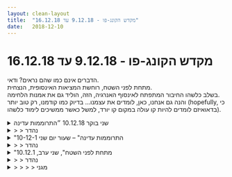 ```yaml
---
layout: clean-layout
title:  "מקדש הקונג-פו - 9.12.18 עד 16.12.18"
date:   2018-12-10
---
```

# מקדש הקונג-פו - 9.12.18 עד 16.12.18 
הדברים אינם כמו שהם נראים? ודאי.<br> מתחת לפני השטח, רוחשת המציאות האינסופית, הנצחית.<br> בשלב כלשהו החיבור המתפתח לאינסוף האנרגיה, הזה, הוליד גם את אמנות הלחימה.<br> והנה גם אנחנו, כאן, לומדים את עצמנו... בדיוק כמו קודמנו, רק טוב יותר (hopefully, כי בדאואיזם לומדים להיות קו עולה במקום קו יורד, למשל כאשר ממשיכים לימוד כלשהו).

<details>
                    <summary>שני בוקר 10.12.18 ״התרוממות עדינה</summary>
                    שעת הגעה קצת לפני 06:30 הרגשתי שטיפונת מאוחר לי. בדרך ראיתי גם הודעות. <br> אינגריד מצטרפת ואנחנו משנים מיקום. בוקר קר ובהיר. משתעשע עם תחושת החמימות הפנימית. קר לי. תנועה אינטנסיבית, קפיצות, בעיטות, הנאה מתנועה, לאט לאט אני מגלה שנכנסתי לזה. כבר אין קשר בין התרגול שלי לבין הקור. מעביר את ההנחיה לאינגריד. <br> נסיון להתבונן באיזורים קרים וחמים יותר בגוף שלי. לנסות לראות אם ניתן להעביר אליהם חום מאיזורים אחרים. תחמם דרך המחשבה. ציון מ1 עד 5, 2. <br> אנחנו מבצעים לסירוגין תרגול של הולכה של הפרטנר בעיניים עצומות. יד על הכתף. מפתיע כמה דברים עוברים אליי כתוצאה מהתרגול הזה. בשלבים מסוימים, הנאה מהליכה בעיניים עצומות. כאילו אפשר להתרכז בתחושות שמלוות. שקט. כשאני פותח עיניים נהיה&nbsp;&nbsp;פתאום רעש. האנרגיות שעוברות אליי ושעוברות דרכי בעת שאני מניח את היד על הכתף של אינגריד. תחושת ההתמצאות. החשש הפנימי שלי כשאני מדמיין שאני הולך להתנגש במשהו (דמיוני אצלי)&nbsp;&nbsp;היה מעניין להסתכל בתחושה הזו. <br> מעבר לעבודה על גמישות. בהמשך בן מנחה אותנו ל״קרב כאפות״ עבודה משותפת. בהמשך אני בתפקיד ״מורה״ מזהה שהמונח הזה טעון עבורי בכל מיני משמעויות והתנגדויות פנימיות.<br> אני לא באמת מורה, מה אני יודע?!<br> אה, אז הפוקוס הוא על התלמיד, לא עליי, כאילו למה בעצם באתי לשיעור?! איפה אני פה? מה אני מקבל?<br> או קיי, נתתי הנחיה, היא מבצעת, מה אני עושה בינתיים?<br> היה מאד מעניין עבורי להבחין בכל הניואנסים הקטנים האלו. השארת העקבות, מסייעת לי למצֶק אותן.<br> מנסה לעשות מאמץ לראות את התרגול שלי. מתחיל לראות אותו, אם כי זה עדיין עמום. מפתיע אותי מעט, חשבתי שיש לי נסיון רב בהוראה. כנראה שזו הוראה ממקום חדש. <br> דברים שקיבלתי:<br> התבוננות עדינה על התלמיד, לנסות לזהות מה יקדם אותו כרגע<br> איך מוצאים את הדרך להעביר לו את זה בצורה נעימה? עלה לי שנתיב טוב משלב מספיק אתגר כדי למשוך קדימה ומספיק הצלחות כדי להזין את התנועה קדימה.&nbsp;&nbsp;<br> מתי להעמיס? מתי לשחרר ולאפשר לדברים לשקוע להפוך לשלו? הממ. מעניין. כאילו קצת מפתיע שמתוך שיעור שהרגיש לי טיפונת משוחרר עד מפוזר מגיעים אליי דברים כאלו.<br> עבודה פנימית - לא זוכר בדיוק את ההנחיות, להתבונן על השיעור, להתבונן על התחושות, לראות את הדברים שרצו להגיע אליי, לראות גם את הדברים שאולי נשארו על רצפת השיעור ולא לגמרי עברו אלינו, היה נעים.<br> סיום שיעור 08:45 (מעניין לי שחלק מהדברים שעלו בעת השארת העקבות, כמו למשל תובנות ההוראה היו דברים שנשארו על הרצפה...מנפלאות ההתכוונות)
                  </details><details>
                    <summary>> > נהדר</summary>
                    בלימודי הקונג-פו האלה, זהו תרגול נדיר בשני הפרקים הראשונים, &quot;להיות המורה של...&quot;<br> <br> אך בשל <a href=http://www.tapuz.co.il/communa/viewmsgcommuna.asp?communaid=1718&msgid=56904393 target=_blank style=color:blue>האשליה האופטית</a> המפורסמת, נדמה כאילו הוא הרבה יותר נפוץ מכפי שהוא.<br> <br> דומה שספציפית לך, מאוד טבעי להדריך, להורות, ברמה גבוהה ועמוקה.<br> <br> לעתים קרה, לדוגמה, כאשר אתה זה שנתת לך ולאחרים את ההנחיות (ובכלל לא התבקשת להדריך אף אחד), שממש זרמה דרכה הוראה רבת עוצמה לאחרים, אפילו מבלי ששמת לב, אולי (למרות שזה בכלל לא היה מה שקיבלת לעשות... אבל זה לא הפריע, להיפך, זה היה מועיל ביותר).<br> <br> ואילו באותו בוקר, בתרגיל הנדיר הזה, באמת התבקשת להיות המורה של מישהו. זה טבעי לך. זהו תרגול מעניין מאוד. פשוט לעמוד לרשותו. אתה הרי עושה המון תרגילים עם אנשים בשיעורים. בדיוק כמו שאתה יכול, לדוגמה, לנסות לנטרל אותו, כך אתה יכול, לדוגמה, לנסות לשדרג את יכולותיו, ללוות אותו, לסייע לו, לאמן אותו, <b>לאפשר את השיעור שלו</b> וכו&#39;.<br> <br> אני חושב שקל לך מאוד, כשאתה מאפשר לעצמך, <b>לאפשר את השיעור של מישהו אחר</b>. זה לא אומר אפילו בהכרח להתערב כל כך. לפעמים כן. אולי קצת. הכל תלוי, בכל כך הרבה דברים.<br> <br> בראש ובראשונה - במטרות שלך.<br> &quot;מה אני בעצם מנסה לעשות?&quot;<br> <br> אגב, מספיק אפילו ששיעור של מישהו אחר מקבל רשות להתרחש ואתה רק מתבונן עליו מהצד, בפתיחות, מרגיש, מתפעל בינך לבינך... וזוהי כבר עזרה עצומה לשיעור שלו, פוטנציאלית. בתור התחלה אינך מפריע; ולכך אתה מוסיף מודעות, שזוהי כבר עזרה עצומה.<br> <br> לגבי &quot;מה אני מתרגל&quot; או &quot;לשם מה&quot;, ובכן, <a href=http://www.tapuz.co.il/communa/viewmsgcommuna.asp?communaid=1718&msgid=56985614 target=_blank style=color:blue>כשמקבלים פעולה חדשה</a> או בלתי מובנת מאליה (טפס על הבניין, הכן פה 1000 טפסים למשלוח, מלא את 100 הבקבוקים האלה במים, רוקן את 100 הבקבוקים האלה ממים וכו&#39;), כזאת <b>שאיננה הכי קלה בעולם</b>, אז תוך כדי הביצוע שלה, נחשפים הקשיים הראשוניים אם יש; וכל עוד יש קשיים כלשהם, זה די ברור בתור התחלה, מה כדאי לתרגל ולאן כדאי להשתפר, ברמה הראשונית.<br> <br> כמובן, יש לזכור את מטרות הלימוד. מה אני בא לפה ללמוד, בכלל. אם אני לא זוכר למה אני פה (מה באתי ללמוד, איזה אמנויות), לאף תרגיל לא תהיה את המשמעות המדוייקת שלו; ורוב האנרגיה תהיה נסתרת מפניי.<br><br><table width='70%' cellpadding='0' cellspacing='0' bgcolor='#C6C7C6'><tr><td height='1'></td></tr></table><br><b>מדברים על מדיטציה:</b> <a href="http://forums.tapuz.co.il/meditation" target="_blank">http://forums.tapuz.co.il/meditation</a><br/><br/>לומדים את אמנות המדיטציה: <a href="http://www.ThePracticalMeditation.com" target="_blank" rel=nofollow>www.ThePracticalMeditation.com</a><br/>לומדים את אמנות היכולת: <a href="http://www.MagicalChanging.com" target="_blank" rel=nofollow>www.MagicalChanging.com</a>
                  </details><details>
                    <summary>"התרוממות עדינה" – שעור יום שני 10-12-1</summary>
                    זמן התחלת השיעור שלי: סביב השעה 6:10 – זמן הגעה לנק&#39; המפגש: 6:30<br> משתתפים: יואב, אינגריד – מנחה: יואב, בן<br> <br> הגעתי לנק&#39; המפגש יחסית רגועה ומפוקסת – גם בעזרת מדיטציה בת 10 ד&#39; בתחילת הבקר שלי, שבה התמקדתי על חוויית אושר. יואב היה בנק&#39; המפגש ותוך מספר שניות הוא הודיע על כך שנעבור למקום אחר. חוויתי אותו כממוקד על קלילות והנאה. מעניין.<br> עברנו לרחבת המשכן לאומנויות הבימה. בזמן תרגול חופשי בחרתי להתאמן ב&quot;מדיטציית הליכה&quot; בעיניים עצומות. גיליתי עולם ומלואו – ובעיקר כמה תנועות ההליכה רחוקות ממה שאני שואפת אליו. השאיפה שלי: הליכה נינוחה וקלילה, מהנה, יציבה ומחוברת לקרקע. מה שמצאתי: הליכה לא יציבה, כשבחוויה שלי כפות הרגליים בקושי יוצרות מגע עם הקרקע, יחד עם קצת פחד. חוויתי כל תנועה בכל חלקי הגפיים התחתונות בחדות וצלילות שהיו חדשות לי. <br> תרגול עמידה על רגל אחת בעיניים עצומות – כשלא ניתן להישען על נקודה קבועה עם העיניים, נהיה עוד הרבה יותר קשה להגיע ליציבות.<br> יואב ביקש ממני להעביר לשנינו תרגול בישיבה זה מול זו. תרגלנו הנאה (?).<br> כעת יואב ביקש שאמשיך להנחות אותנו ללא מגבלת ישיבה. המצאתי תרגיל של מובל בעיניים עצומות ומוביל ששומר על בטחונו של מי שעוצם עיניים, על מנת לאפשר רוגע. היה תרגול מרתק, בשני התפקידים. עשינו כמה סבבים, עם שינויים קלים, בהתבסס על תובנות מהשיתופים. גיליתי אצלי הליכה שלוקה בסנכרון, יציבות ועקביות. נזכרתי שכשעברתי שיקום אורתופדי לאחר שבר משולש ברגל ימין בגיל 18, התהליך היה אינטנסיבי ומהיר מאוד – ומעולם לא הושלם עדו תומו. למרות שאני עובדת על כך כבר כמה שנים, התחושה כעת ברורה: הגיע הזמן להשלים את התהליך ולשכלל את תנועות ההליכה. <br> כל התרגול הזה היה מרתק.<br> לאחר מכן תרגלנו גמישות, תנועות בעיטה, תרגול חופשי. <br> בן התפנה משיעור אחר עם שני תלמידים חדשים והנחה אותנו לתרגל קרב &quot;כאפות&quot;. לאחר כמה דקות של תרגול הוא הנחה את יואב לאמן אותי. עבדנו על הרגע שבו אני קופאת מפחד ומאבד יכולת. יואב ביקש שאציין תחילה מתי אני חשה פחד ומסיטה מבט; לאחר מכן גם שאציין מתי אני מרגישה חזקה ויציבה ומוכנה לקרב. היה מרתק. התקדמתי. היה כיף.<br> בינתיים שינוני מיקום ברחבה. בהמשך בן העביר אותנו למקום לשישי במרחק והנחה אותנו לתרגל קרב רגליים. לסיום הוא הנחה את יואב להיות המורה שלי. מאוד נהניתי מזה וסיימתי את השיעור עם תחושה של אסירות תודה ואופטימיות רבה.
                  </details><details>
                    <summary>> > נהדר</summary>
                    איזה יופי, בין היתר, מה שהמשכת לפגוש בהקשר של ההליכה... ומה שיואב עבד איתך עליו... ואיך שנענית לזה והשתמשת בזה בכדי ללמוד ולצמוח... ועוד הרבה דברים.<br><br><table width='70%' cellpadding='0' cellspacing='0' bgcolor='#C6C7C6'><tr><td height='1'></td></tr></table><br><b>מדברים על מדיטציה:</b> <a href="http://forums.tapuz.co.il/meditation" target="_blank">http://forums.tapuz.co.il/meditation</a><br/><br/>לומדים את אמנות המדיטציה: <a href="http://www.ThePracticalMeditation.com" target="_blank" rel=nofollow>www.ThePracticalMeditation.com</a><br/>לומדים את אמנות היכולת: <a href="http://www.MagicalChanging.com" target="_blank" rel=nofollow>www.MagicalChanging.com</a>
                  </details><details>
                    <summary>"מתחת לפני השטח", שני ערב, 10.12.1</summary>
                    בתחילת השיעור האזנה לשיר מפעם. היה נחמד להקשיב לשיר שבחרתי.<br> <br> אחר כך אסא שואל על המצב הפנימי ואני מעדכן. המצב היה סוער.<br> <br> ומשם השיעור קיבל כיוון מאוד מדוייק ואני הרגשתי שאני יכול להביא בדיוק את מה שעובר עלי ולקבל על זה מענה, זה היה מעולה ממש.<br> <br> הרגשתי שאני נענה בצורה יותר גבוהה מהרגיל לעזרה שמוצעת לי.<br> <br> הבוקר היום היה משופר בזכות משהו שתכננתי בשיעור, שבזמן הקפה אהיה בסוג של מדיטציה.<br> <br> בכלל השיעור ממש הרים אותי.
                  </details><details>
                    <summary>> > נהדר</summary>
                    שים לב לצקת לעקבותיך גם פרטים טכניים, <b>שיקלו עליך</b> ועל אחרים, בכל הזמנים, לדעת פרטי מסגרת שונים, כגון איפה, ממתי עד מתי ושאר דברים שאולי ירצו להצטרף בהדרגה, כאשר תשים לב לכך ליותר. <b>גלה בהדרגה</b> מה זה נותן לך ולאן לאפשר לזה להתפתח/להתנתב... ומדוע. שזה לא יבוא במקום, אלא בנוסף. אולי ממש בנפרד... תראה כבר. עולה בי הדימוי של אביזר לבוש נוסף, שאין לו אותו פונקציות כמו לשאר הבגדים שהתרגלת ללבוש ולכן הוא לא מחליף אותם, אלא מתווסף אליהם.<br><br><table width='70%' cellpadding='0' cellspacing='0' bgcolor='#C6C7C6'><tr><td height='1'></td></tr></table><br><b>מדברים על מדיטציה:</b> <a href="http://forums.tapuz.co.il/meditation" target="_blank">http://forums.tapuz.co.il/meditation</a><br/><br/>לומדים את אמנות המדיטציה: <a href="http://www.ThePracticalMeditation.com" target="_blank" rel=nofollow>www.ThePracticalMeditation.com</a><br/>לומדים את אמנות היכולת: <a href="http://www.MagicalChanging.com" target="_blank" rel=nofollow>www.MagicalChanging.com</a>
                  </details><details>
                    <summary>> > > > מגני</summary>
                    
                  </details><details>
                    <summary>> > תחילת שיעור בסמו</summary>
                    להגעה שלי ב19:30.<br> סיומו סביב 21:30 אולי.<br> <br> השיעור כלל הליכה מכיכר אתרים על שדרות בן גוריון וישיבה על ספסל בשדרה.<br> <br> אחרי השיעור עוד הלכנו אני ואסא ביחד קצת ושוחחנו שיחה נעימה.
                  </details><details>
                    <summary>שלישי ערב 11.12.18 "לא יודעים"</summary>
                    *קשב לעצמי (בעיניים עצומות)... <br> *קשב לאחרים...<br> *קשב לאחרים וגם לעצמי בו זמנית: קשב פתוח, מאפשר. הקשבה אמיתית. קשב מהסוג הזה<br>  שמישהו נותן לי ואני מרגיש ממש נוח לדבר ולהתבטא. <br> *לנסות שהקשב לאחרים יהיה יותר מהקשב שאני נותן לעצמי כרגע.<br> <br> היה לי מאתגר להחזיק את הקשב הפתוח הזה... לשמור עליו לאורך כל השיעור... הרגשתי שאני זקוק ליותר<br> עידון בעבודה שלי, יותר נינוחות... למצוא את הדרך ההרמונית יותר לעבוד. בחלקים מסויימים הרגשתי שדי<br> הצלחתי, הצלחתי להקשיב גם לעצמי וגם לשניים הנוספים בו זמנית, וגם שהקשב אליהם יהיה יותר מהקשב<br> שאני נותן לעצמי. כשהיה לי קשה, עשיתי בשיעור כמה וכמה פעמים שימוש בטכניקות &quot;שוב&quot; ו&quot;קצת&quot;, כלומר, <br> לעשות שוב... ואפילו, לעשות ממש קצת. להשתדל עוד טיפה... להרגיש את התחושות רק קצת... וזה עזר<br> לי הרבה, הצלחתי להישאר כך ממוקד יותר לאורך זמן וזה השביח לי את העבודה ופתח לי אותה.<br> <br> ניתנו לנו כמה נושאי שיחה לדבר עליהם תוך כדי התרגול הזה. הם היו:<br> <br> *הפרק הראשון והשני<br> *הפרק השלישי<br> *איך מתקדמים בקונג פו<br> <br> קיבלתי גם תרגיל להיזכר על מה כל אחד דיבר, מה נאמר. אכתוב זאת בפוסט ההמשך לפי זכרוני. כרגע אני פשוט רוצה להציב<br> את התיעוד הזה כמה שיותר מוקדם...<br> <br> * שיחה מבן על משל שתי העיניים... ידיעה איפה שאני נמצא וידיעה איפה שאני הולך. זה עושה את התהליך הרבה יותר טבעי וקל.<br> <br> אינטגרציה של כל כולי (תחושות הגוף, האנרגיות הכל) בשיעור כלומר, להרגיש את הגוף והתחושות, זה יותר קונג פו במובן הנפוץ. <br> <br> גם אם יש חלקים שלא רוצים להיות כאן ואני חש גם אותם זה כבר הרבה יותר אינטגרציה. <br> <br> להיות עם כל כולי בשיעור. <br> <br> אם אני לא חש את הגוף והתחושות זה חלום ולא רלוונטי. <br> <br> יש חלקים בי שעושים דברים (מחשבתית, תנועתית, רגשית וכו&#39;) אבל אם זה מבודד אז אני מפורק, החוויה היא של פירוק. אני צריך להביא את כל החלקים לשיעור. <br> <br> התחושה של אני מפורק זה כבר הרבה יותר טוב מלא להרגיש כלום, להרגיש ולעבוד נניח רק עם חלק מחשבתי שעושה משהו ותו לא. זה כבר משהו שאפשר לעשות איתו משהו. עד אז זה רק הקדמה. זה דומה להבדל בין מישהו שעושה פורמה באופן פיזי, מטמיע כל מיני תנועות וכדומה, לבין מישהו שגם מקשיב לגוף ולתחושות תוך כדי. <br> <br> יש תמיד את החלק הזה שלא רוצה להיות פה עכשיו. להיות באינטגרציה גם עם זה. זה גם סוג של יישום של &quot;כאן ועכשיו&quot;. <br> <br> אם אני למשל מדמיין שתרגיל מסויים שניתן לי יהיה במשך כל השיעור שלי (שזה תרגיל טוב לדמיין שזה ככה, בכל מקרה) אז אני עף על זה עם כל כולי. <br> <br> החלק המחשבתי רוצה לחשוב, התנועתי לזוז. סבבה. אם זה רק זה אז...<br> <br> אני יכול להיות כל כולי בחוויה, וזה מאד טוב לשיעורים ואולי בכלל לדברים בחיים. <br> <br> אם מישהו מדבר דברי חכמה אבל לא מרגיש את הגוף והאחר מדבר שטויות אבל מרגיש את הגוף אז השני היה בשיעור בעצם והראשון ככה רק מגרד אותו. <br> <br> חווית הפירוק יוצרת אינטגרציה. כלומר, אני כאן, ומרגיש גם את החלקים שלא רוצים להיות כאן כל כך ואת החלקים שלא מרגישים שייכים למה שאני עושה - זו חוויה של פירוק. אם אני לא מרגיש אותה כלל אז אין כל כך עם מי לדבר בעצם. אבל כשאני מרגיש את זה, מתחילה להיווצר התחלה של משהו.<br> <br> השיעור התחיל בסביבות 20:50, והסתיים עבורי ב22:45 לאחר שסיימתי לתעד אותו במחברת האישית שלי.<br> <br> מיקום: גן העיר למטה (כיכר חסידי אומות העולם) נוכחים: חגי, דרור, אורי, ובן.<br>
                  </details><details>
                    <summary>> > נהדר</summary>
                    כל כך מועיל.<br> אפשר ללמוד ולקבל <b>כל כך הרבה</b>, מהעקבות האלה.<br> <br> עשית דרך כל כך מופלאה בהשארת עקבות.<br> אפשר ללמוד ממך כל כך הרבה, כבר.<br> בזה ובכלל.<br> וכמה שזה עדיין רק ההתחלה של עניין השארת העקבות, הנה כבר, ביחס למרבית האחרים בתקופה זו בבית ספרנו הילדי, אתה די מוביל כרגע בתנועת ההתפתחות והלמידה של זה. בכל מקרה, היא מאוד ראשונית עדיין... כשיתחילו להיות פה פרק-שלישיים, יהיה זה כבר בית ספר אחר למדי, שירגיש אחרת למדי...<br><br><table width='70%' cellpadding='0' cellspacing='0' bgcolor='#C6C7C6'><tr><td height='1'></td></tr></table><br><b>מדברים על מדיטציה:</b> <a href="http://forums.tapuz.co.il/meditation" target="_blank">http://forums.tapuz.co.il/meditation</a><br/><br/>לומדים את אמנות המדיטציה: <a href="http://www.ThePracticalMeditation.com" target="_blank" rel=nofollow>www.ThePracticalMeditation.com</a><br/>לומדים את אמנות היכולת: <a href="http://www.MagicalChanging.com" target="_blank" rel=nofollow>www.MagicalChanging.com</a>
                  </details><details>
                    <summary>> > > > </summary>
                    
                  </details><details>
                    <summary>> > תודה, התיעוד הזה מאוד עזר לי</summary>
                    
                  </details><details>
                    <summary>"מודעות פשוטה" יום ד 12.12 בבוק</summary>
                    הדברים קרו כך: כתבתי לבן בקשה לסיים לפני 0830.<br> נעניתי, שמאחר ואני לבדי, או משהו בסגנון, אוכל לדאוג<br> לזה בעצמי.<br> במקביל, כך גיליתי בדיעבד, נשלח מייל שמסדיר צורת שיעור<br> מיוחדת.. המייל הזה מצא את מקומו בדואר זבל, וכך נעלם מעיני<br> לפנות בוקר. כל מה שקבלתי היה שאני עובר שיעור לבד<br> ולפיכך אחראי לסיומו כפי שנכון לי. לפיכך הגעתי למקום המפגש,<br> וכמה דקות לאחר 0700 עברתי לגינת דובנוב, ושם עברתי<br> שיעור בן שעה ועשר דקות, שנבנה בהתאם למצב הגוף והאנרגיה<br> שלי, והיה נפלא ומייטיב. כלל מתיחות שונות, גמישות, בעיטות,<br> מדיטאציות, התאחדות עם מה שסבב אותי והנאה..<br>
                  </details><details>
                    <summary>> > נהדר</summary>
                    איזה מזל שפירטת את כל זה בעקבות.<br> חשוב.<br> למדתי מזה טוב יותר, על האפשרות הזאת, שזה יכול לקרות.<br> ולהשתמש בוידוא, במקרים כאלה.<br> טוב, השיעור שבהנחיות שלא הגיעו אליך בזמן, היה חשוב... ובקרוב יווצר בטח מחדש, בהצלחה.<br> ואגב - כל הכבוד על השיעור המדהים! מרשים, לא? לגמרי פששששש.<br><br><table width='70%' cellpadding='0' cellspacing='0' bgcolor='#C6C7C6'><tr><td height='1'></td></tr></table><br><b>מדברים על מדיטציה:</b> <a href="http://forums.tapuz.co.il/meditation" target="_blank">http://forums.tapuz.co.il/meditation</a><br/><br/>לומדים את אמנות המדיטציה: <a href="http://www.ThePracticalMeditation.com" target="_blank" rel=nofollow>www.ThePracticalMeditation.com</a><br/>לומדים את אמנות היכולת: <a href="http://www.MagicalChanging.com" target="_blank" rel=nofollow>www.MagicalChanging.com</a>
                  </details><details>
                    <summary>יום שלישי ״לא יודעים</summary>
                    <br> הגעה :20:50<br> <br> תרגיל הקשבה לשניים האחרים ולעצמי, ולהוסיף דיבור, סוג של המשך של שבוע שעבר.<br> תרגיל פוינטר של התרגיל להסתכל עליו כאילו הוא עשוי להמשך כל השיעור. וכך קרה.<br> הקשבה לאחר מה עולה אצלי ומה עולה אצלו לשים לב להבדלים, שניהם סבבה אך בתרגיל התבקשנו לבדור מה עולה אצלו.<br> <br> הרגשה של עצמי. ומה מתחולל בי. מעין תהליך שארצה שיתמיד ויהיה.<br> להביא את כל כולי לענין, לכל ענין.<br> <br> הרעיון הזה של כאן ועכשיו ( המתח בין מטרות והכאן ועכשיו )<br> דוגמה למתרגלים חדשים העין לעכשיו ועין שניה למטרה )<br> <br> דוגמה עיפורן להביא לנקודה אחת תוך שני ניסויים להסתכל על החוד או להסתכל על המטרה.<br> <br> רעיון ושבירתו.<br> <br> מחשבה/ פרשנות שנשברת לה ברובד האינטליגנטי, תסכול זעם.<br> הזכיר לי ועלה לי תגובות שקיבלתי מהפרשנות של &#39;אין חדש תחת השמש&#39; <br> לא להאמין למילים, אולי זה קצת לא רק לעבוד משדות האינטלקט והתבנית.<br> התבנית המחשבתית שלפעמים אני שבוי לה/בה.<br> <br> פרקים חגורות חצרות פארקים מקדשים , <br> עלה מסמך שקיים באחד הפורמים, התכנסות לקראת סיום הפרק הראשון.<br> <br> קרב עם אורי. הריאות שלי חטפו את מכת הקור. <br> <br> סיום 22:30
                  </details><details>
                    <summary>> > נהדר</summary>
                    התרגיל שעשית בזמן שקיבלת תזכורת לפוינטר ה&quot;יימשך כל השיעור&quot;, <b>לא</b> נמשך כל השיעור. היה זה תרגיל ללא מלים בכלל, כאשר קיבלת את הפוינטר. מה שבסוף נמשך רוב השיעור, היה משהו אחר לגמרי, בעצם.<br> <br> אחד מהדברים הראשונים שנכנסתי לבדוק בעקבות שהשארת ושהיו חסרים לי, הם שני המדדים (שכחת? מה היה התהליך הפנימי, בעצם?).<br><br><table width='70%' cellpadding='0' cellspacing='0' bgcolor='#C6C7C6'><tr><td height='1'></td></tr></table><br><b>מדברים על מדיטציה:</b> <a href="http://forums.tapuz.co.il/meditation" target="_blank">http://forums.tapuz.co.il/meditation</a><br/><br/>לומדים את אמנות המדיטציה: <a href="http://www.ThePracticalMeditation.com" target="_blank" rel=nofollow>www.ThePracticalMeditation.com</a><br/>לומדים את אמנות היכולת: <a href="http://www.MagicalChanging.com" target="_blank" rel=nofollow>www.MagicalChanging.com</a>
                  </details><details>
                    <summary>"מודעות פשוטה" – שעור יום רביעי 12.12.201</summary>
                    זמן תחילת השיעור:6:30 – שעת סיום: 8:00 – מיקום: בבית, לבדי<br> <br> התחלתי ברישום הנחיות:<br> -&nbsp;&nbsp;&nbsp;&nbsp;מדיטציה לבירור מה מנסה להגיע אלי<br> -&nbsp;&nbsp;&nbsp;&nbsp;מדיטציית הליכה בעיניים עצומות<br> חשתי מעט בלבול מנוסח ההנחיות כיוון שציפיתי להנחיה שתתייחס בצורה מפ]ורשת לשלב הבא לאחר רישום ההנחיות. כתבתי על כך הערה לבן, שמאוחר יותר ענה לי כך:<br> כאמור, נוכל לנסות את זה כשניפגש, אם תרצי – תזכירי לי.<br>  <br> תוכלי, בינתיים, להתחיל בלקרוא את זה לאט ובקול, בעצמך.<br>  <br> זה משנה את הכל.<br>  <br> רק אם תתנסי בזה ממש, תחווי את זה ממש, תגלי מה זה אומר, &quot;להתחיל לכתוב לעצמי הנחיות&quot;.<br> <br> כיוון שלא עשיתי שימוש בטלפון הנייד או במחשב ומאחר והתשובה הגיעה אחרי זמן השיעור, התחלתי כפי שבן הנחה אותנו ולאחר מכן המשכתי בשיעור שלי לפי מה שנראה לי מתאים:<br> מדיטציה של כמה דקות<br> הליכה יחפה בתוך חדר עם דלת סגורה. שמתי לב כמה זה שחרר אותי מהלחץ של הנראות (בשיעור שעבר שמתי לב במיוחד לעובד ניקיון מעבר לחלון שעמד ובהה בי מתרגלת קרב עם יואב, הרגשתי כאילו אני על במה). <br> הרגשתי מוגנת, זה אפשר לי לחקור בשקט את תנועות ההליכה שלי. התוצאה הייתה פחות דרמטית מאשר לאחר התרגול עם יואב בשיעור הקודם, אך יותר רגוע. ראיתי דברים שלא ראיתי עד עכשיו: חוויה של תנועות אופקיות במקום אנכיות. זה התחבר לי עם ערפול והימנעות מלהעמיד גבולות. <br> הקדשתי הרבה זמן להליכה בעיניים עצומות.<br> לאחר מכן תרגלתי עמידה על רגל אחת בעיניים עצומות – מאתגר מאוד אבל טוב.<br> גמישות ומתיחות – תחושה נעימה של פתיחת ערוצים. <br> קפיצות סיבוב על עצמי, מעט תנועות בעיטות, פורמים, מעט תרגילי חימום.<br> סיימתי במדיטציה שתכיל את כל האיכויות שפגשתי במהלך השיעור. <br>
                  </details><details>
                    <summary>> > נהדר</summary>
                    חשבתי שתשיבי לי במייל על מה שכתבתי לך... ודימיתי שאני מוסיף שם הסבר כגון:<br> <br> &quot;אינך יכולה לדעת מראש מה יהיה בשיעור הזה.<br> את רק יודעת שהוא מתחיל בכך שאת יושבת עם בלוק כתיבה... וכותבת לעצמך הנחיות.<br> את לא יכולה לדעת מראש איזה הנחיות תתני לעצמך.&quot;<br> <br> על פניו, נדמה לי, כאילו זה לא קרה - כאילו ההנחיות שקיבלת לשיעור, אכן לא בוצעו.<br> אני עדיין לא בטוח, לא יודע.<br> בכל מקרה, יש שם דברים חשובים ונפלאים, שעוד נעבור עליהם, כהרגלנו המצמיח והמשמח, בזמן הטבעי.<br> <br> קיבלת להתחיל את השיעור בהתיישבות עם בלוק נייר<br> וכתיבת הנחיות לעצמך...<br> <br> ואז עלתה בך השאלה:<br> מה לעשות במהלך השיעור הזה? כלומר, מה עושים אחרי החלק ההתחלתי שלו, שגוּלה לי מראש?<br> ובכן, את זאת תקבענה מן הסתם <b>ההנחיות שתקבלי</b>.<br> ממי תקבלי את ההנחיות?<br> את הרי כבר יודעת: הרי הונחית לשבת ולכתוב <b>לעצמך</b> הנחיות... לא?...<br> <br> אז...<br> עשית את זה, בעצם?<br> ישבת וכתבת לעצמך הנחיות?<br> ואז ביצעת אותן?<br> הרי רק אדם אחד יכול היה לקבוע מה תקבלי לעשות בשיעור הזה... והוא התבקש לעשות את זה, בתור התחלה, בכתב, <b>אלייך</b>.<br><br><table width='70%' cellpadding='0' cellspacing='0' bgcolor='#C6C7C6'><tr><td height='1'></td></tr></table><br><b>מדברים על מדיטציה:</b> <a href="http://forums.tapuz.co.il/meditation" target="_blank">http://forums.tapuz.co.il/meditation</a><br/><br/>לומדים את אמנות המדיטציה: <a href="http://www.ThePracticalMeditation.com" target="_blank" rel=nofollow>www.ThePracticalMeditation.com</a><br/>לומדים את אמנות היכולת: <a href="http://www.MagicalChanging.com" target="_blank" rel=nofollow>www.MagicalChanging.com</a>
                  </details><details>
                    <summary>"התקדמות אחר התקדמות", רביעי אחרה"צ, 12.12.1</summary>
                    חלק ראשון לבד, עלה לי &quot;להתחיל מאיך שאני עכשיו&quot;, ונעזתי בהתכווננות הזו מדי פעם כדי לשוב למצב של למידה. <br> עד שבן הגיע כבר עלה בידי להיות יותר במצב הזה.<br> בן אמר שעכשיו זה חלק אחר בשיעור.<br> הוא גם אמר לי להמשיך עם העבודה שאני עושה, פשוט תוך כדי קבלת דברים מבחוץ גם. <br> כך שהשיעור היה גם מה שהוא נתן לי וגם מה שקיבלתי מבפנים.<br> כל מיני תנועות ותנועות לחימה. שמתי לב שאני יותר טוב מברגיל בזה. יותר לומד. וגם שמתי לב לאתגרים שעולים בתוכי. (הרי זה לא שזה נפרד מהיום יום, וכמו ביום יום גם בשיעור יש לי את האתגרים הבלתי פוסקים שצצים כל הזמן, או חלק נכבד ממנו).<br> מאוד נהנתי חלק מהזמן מהתנועות ומההקשר שלהן ללחימה.<br> אהבתי את זה שהשיעור כמו נובע ממני ובן רק עוזר.<br>
                  </details><details>
                    <summary>> > *נעזרת</summary>
                    
                  </details><details>
                    <summary>> > נהדר</summary>
                    אתה יכול גם לשרשר להודעת העקבות הראשונית כל מיני הודעות נוספות, עם פרטים נוספים וכו&#39;.<br> לפעמים כשההדרכה הפנימית ממש בהירה, המדריך החיצוני נשמע כמו מעין סוג של &quot;הד&quot;, מפני שכבר קיבלנו את זה מבפנים. זה מצב טוב להיות בו... אפשר להודות ל&quot;הד&quot; ולחייך... ולשמוח שאנחנו כבר קיבלנו כל הנחיה שיוצאת ממנו, רגע אחד לפני כן (או יותר).<br> הוא בסך הכל, סוג של מגבר.<br> אז בהודעה הזאת, לדוגמה, אפשר שמה שנכתב בשורה הראשונה שלה, כבר ממילא הגיע אליך... ויש לך לקרוא אותה רק בתור &quot;הד&quot; להנחיה או הכוונה או תזכורת שכבר קיבלת מבפנים, מעין שיקוף מעניין שכזה, במלים של מישהו אחר. סבבה.<br><br><table width='70%' cellpadding='0' cellspacing='0' bgcolor='#C6C7C6'><tr><td height='1'></td></tr></table><br><b>מדברים על מדיטציה:</b> <a href="http://forums.tapuz.co.il/meditation" target="_blank">http://forums.tapuz.co.il/meditation</a><br/><br/>לומדים את אמנות המדיטציה: <a href="http://www.ThePracticalMeditation.com" target="_blank" rel=nofollow>www.ThePracticalMeditation.com</a><br/>לומדים את אמנות היכולת: <a href="http://www.MagicalChanging.com" target="_blank" rel=nofollow>www.MagicalChanging.com</a>
                  </details><details>
                    <summary>> > > > </summary>
                    
                  </details><details>
                    <summary>> > הגע</summary>
                    ב16:30.<br> סיום חלק ראשון ותחילת חלק שני בטח סביב חמש וחצי כזה.<br> סיום חלק שני סביב שבע אולי.
                  </details><details>
                    <summary>רביעי ערב 12.12.18 "התקדמות אחר התקדמות"</summary>
                    רביעי ערב 12.12.18 <br> <br> &quot;התקדמות אחר התקדמות&quot;<br> <br> השיעור שלי התחיל בסביבות 19:20. עבודה פנימית עם עצמי… מרגיש את הכל, מאפשר לעצמי… חוזר לקרוא<br> מה שרשמתי לעצמי מהשיעור של אתמול, כדי ליישם אותו בשיעור של היום. <br> <br> אחרי השיעור של אתמול, שום דבר לא יכול לחזור להיות כפי שהוא. שום שיעור כבר לא יכול להיראות כפי שהיה נראה. לטובה. <br> האפשרות הזו של&nbsp;&nbsp;להיות בשיעור עם כל כולי… להביא בחשבון גם את החלקים שלא רוצים ממש להיות כאן, האפשרות שלי<br> לשים לב לפיצול שיש בי ועל ידי שימת הלב להיות יותר מאוחד ממה שהייתי, האפשרות לבחור להביא את<br> כולי למה שאני עושה, כל זה פשוט עולם חדש, רמה אחרת של עשיה. את הדברים האלה תרגלתי,<br> כשהמעבר בין תרגילים שונים בשיעור מהווים סביבת אימון עבור זה. בכל זאת, כל מיני תרגילים פיזיים כאלה<br> שמה הקשר בינם לבין הרצונות האמיתיים שלי באותו רגע?? למצוא חבטות?? לתרגל טכניקה?? לא מעניין כרגע.<br> אני רוצה להיות שלם, שליו, מאושר... וכן, אני רוצה ללמוד אמנות הלחימה... אבל &quot;רק כשאני סבבה עם עצמי&quot; <img src="http://www.timg.co.il/tapuzForum/images/Emo6.gif" alt=":-D"><br> אז הנה, אפשר לעשות משהו גם כשיש הרבה חלקים שלא מרגישים שבא להם על זה ממש. ואפשר במקביל<br> להתענג על החלקים שממש נהנים ורוצים ללמוד את זה, ממש.<br> <br> בין שאר התרגילים שחשוב לי לציין כאן:<br> <br> * היכולת שלי לחיות בסנטר. במרכז שלי. אני נזכר בסיטואציה שבה לא הייתי במרכז שלי, אני מדמיין את זה אחרת. אני מדמיין אילו זה היה כך תמיד. בגדול, שמתי לב מיד שלא הייתי בסנטר שלי בעבודה על הזזות יחד עם ריבְְּ. למה? כי ידעתי שהולך להיות מאתגר. כי זכרתי שהוא הרבה<br> יותר טוב ממני בזה ושאני גם ממש רוצה להיות יותר טוב ממנו. בכלל, להיות טוב בזה. למה שיצליחו להזיז אותי כל כך בקלות? ולמה שלא אלמד<br> מזה עוד הרבה על עבודת גוף? זה לא בקטע של אגו, זה בקטע של &quot;מה זה הדבר הזה, חשבתי שאני טוב בזה, והנה יש מישהו שלא רואה אותי<br> ממטר&quot;. אפילו התעצבנתי כשחשבתי שבקטע מסויים הוא לא ממש אפילו מנסה להיות קשה. אז היו לי את כל המחשבות והסרטים האלה בנוסף<br> לעבודה היפה שכבר עשיתי... אבל הסרטים האלה היה בהם כח שכזה להסיט אותי מהמטרה האמיתית שלי, שזה פשוט להשתפר עמוקות <br> בדברים שקשורים לעבודת הזזות. אז את הסיטואציה הזו בעצם דמיינתי כשאני נמצא קצת יותר בסנטר שלי, יותר שליו, ממוקד, פחות רעש...<br> <br> * עבודה עם הפורם: &quot;הכל בסדר&quot; (אהבתי שבועז קרא לזה &quot;פורם&quot;)<br> <br> * להרגיש\ לדמיין איך החיים היו עם היה בהם יותר איכות של &quot;חופש&quot;.<br> <br> * לטפח את היותנו אמני ניהול זמן. למשל, היכולת לעבוד במשך דקה אחת, ושזו תהיה עבודה אפקטיבית.<br> <br> * לאפשר לנשימה להיות יותר חופשית.<br> <br> השיעור שלי הסתיים ב21:49, כשתי דקות לאחר ההכרזה על השיעור הרשמי.<br> <br> נוכחים: אני, בועז, ריבּ ושמואל.<br>
                  </details><details>
                    <summary>> > נהדר</summary>
                    עוד עקבות עסיסיים מלאי חלונות ופתחים, שאפשר דרכם להציץ ממש בשיעור מופלא, תודה.<br><br><table width='70%' cellpadding='0' cellspacing='0' bgcolor='#C6C7C6'><tr><td height='1'></td></tr></table><br><b>מדברים על מדיטציה:</b> <a href="http://forums.tapuz.co.il/meditation" target="_blank">http://forums.tapuz.co.il/meditation</a><br/><br/>לומדים את אמנות המדיטציה: <a href="http://www.ThePracticalMeditation.com" target="_blank" rel=nofollow>www.ThePracticalMeditation.com</a><br/>לומדים את אמנות היכולת: <a href="http://www.MagicalChanging.com" target="_blank" rel=nofollow>www.MagicalChanging.com</a>
                  </details><details>
                    <summary>> > > > </summary>
                    
                  </details><details>
                    <summary>"התקדמות אחר התקדמות" רביעי בשמונ</summary>
                    היה שיעור מהנה עם בן, עדי וסשה<br> הגעתי לנקודת המפגש ב 19:37 והתחלתי בחימום.<br> בן הנחה אותי להרגיש בנוח בשתי תנוחות מתיחה ולאחר מכן הציע לי ולעדי להצטרף אליו.<br> בהנחיית בן עדי ואני תרגלנו בתורות &quot;כאפות&quot; עדינות אחד כלפי השני עם הסטות.<br> לאחר מכן תרגלנו קרב סימוני רגליים בתוך אזור תחום<br> ובהמשך ביחד עם סשה תרגלנו החזקת רגליים באוויר בזמן שאחד מהשלושה דוחף את האחרים<br> לאחר מכן עשינו ארבעתנו עבודה פנימית<br> <br> תודה!
                  </details><details>
                    <summary>> > נהדר</summary>
                    קוראים לה נעה.<br><br><table width='70%' cellpadding='0' cellspacing='0' bgcolor='#C6C7C6'><tr><td height='1'></td></tr></table><br><b>מדברים על מדיטציה:</b> <a href="http://forums.tapuz.co.il/meditation" target="_blank">http://forums.tapuz.co.il/meditation</a><br/><br/>לומדים את אמנות המדיטציה: <a href="http://www.ThePracticalMeditation.com" target="_blank" rel=nofollow>www.ThePracticalMeditation.com</a><br/>לומדים את אמנות היכולת: <a href="http://www.MagicalChanging.com" target="_blank" rel=nofollow>www.MagicalChanging.com</a>
                  </details><details>
                    <summary>הפעם שיעור בבית -"מודעות פשוטה" 12.12.1</summary>
                    <br> &quot;<br> <br> קיבלתי את המייל בבקר <br> קמתי מוקדם והמשכתי לישון קצת .<br> בשש וחצי התחלתי את השיעור .הכנתי לי תה תוך נוכחות מלאה .<br> עשיתי רשימה של כל מה שארצה לעבור.<br> ואחכ <br> סידרתי אותה לפי סדר כרונולוגי.<br> <br> 1.גמישות-מדי פעם מחזירה את תשומת הלב לגוף-הזדמנות להכנס פנימה <br> 2.קוראת &quot;אני הוא זה &quot; <br> מודעות לאשליה<br> &#39;מתבונן על בתחושות שלו בחיוך של ריחוק אוהד.&quot;<br> &quot;כל מצב רוח שאני אהיה ,אני רואה כמצב רוח שיש לקבל&nbsp;&nbsp;כמו שהוא&#39;<br> 3. להרגיש מיניות <br> 4.מדיטציה -אני מרגישה את החיים זורמים בגוף.את האנרגיה שעוברת במסלולים.<br> 5.קראתי את הסיכום של השיעור האחרון באמנות היכולת עם ריב.<br> להיות עצמי לא להיחטף כך יכולה לתת ולצמוח מתוך זה .<br> אני מחבקת את התחושות ,מחשבות,סיטואציות ולא נחטפת .יש לי עוגן.<br> קריאה נוספת בספר אני הוא זה .<br> להאחז בהווה..<br> <br> <br> <br> השיעור נערך בסלון ברגע שבני הבית התעוררו סיימתי.ליוותה אותי תחושה של טיבעיות <br> .מקום אינטימי ומגן.<br> <br> סיימתי ב.7.45 .<br><br><br><table width='70%' cellpadding='0' cellspacing='0' bgcolor='#C6C7C6'><tr><td height='1'></td></tr></table><br><a href="http://www.tirzafreund.com" target="_blank" rel=nofollow>www.tirzafreund.com</a>
                  </details><details>
                    <summary>> > נהדר</summary>
                    מאיך שהתרשמתי אחר כך, עשית עבודה נהדרת בשיעור הזה.<br><br><table width='70%' cellpadding='0' cellspacing='0' bgcolor='#C6C7C6'><tr><td height='1'></td></tr></table><br><b>מדברים על מדיטציה:</b> <a href="http://forums.tapuz.co.il/meditation" target="_blank">http://forums.tapuz.co.il/meditation</a><br/><br/>לומדים את אמנות המדיטציה: <a href="http://www.ThePracticalMeditation.com" target="_blank" rel=nofollow>www.ThePracticalMeditation.com</a><br/>לומדים את אמנות היכולת: <a href="http://www.MagicalChanging.com" target="_blank" rel=nofollow>www.MagicalChanging.com</a>
                  </details><details>
                    <summary>"מירוץ בזיגזג" ראשון ער</summary>
                    שמתי לב שראשון פתאום סוגר את השבוע.<br> תהיתי למה?<br> <br> הגעה 19:35<br> <br> מתחיל להוציא את החבל אך בועז מתחיל את השיעור שלי. בהרגשת יריעת אומנות הלחימה.<br> כמה מחלקות סעיפים ווהסתעפויות יש לה. כמה וריאציות לחלוקה. <br> עובד על להרגיש, המוח מחלק לו והגוף מרגיש את החלוקות.<br> <br> יריאת הלימוד להרגיש אותה.<br> <br> עבודה על 4 חסימות מתוך החסימות, נזכרתי <a href=https://youtu.be/2bdze5r_brs?list=plngvb3glag6bkvlj58j3f5sthgbnays5v target=_blank style=color:blue>בסרטון הזה</a>.<br> <br> סימוני ידיים בעמידת רוכב - <br> זיהוי שתי כניסות שכל אחד שם לב שדרוש שיפור, עבודה עליהן והשתפרות בוריאציות שונות.<br> <br> -&#39;כל פרטנר יראה לי נקודות חשופות אחרות&#39;<br> <br> עבודה חופשית על חבטות. - אפשרות להסתכל על ההנחיה הזו שהבאתי לעצמי באחד הפארקים בשיעור כזה או אחר.<br> <br> עבודה פנימית.<br> החיים שלי ברמה חדשה.<br> <br> הקשבה לקולות -- ללא התאמצות, מה שמגיע.<br> הרגשת הגוף-- באותו אופן<br> התבוננות בנשימה.. <br> <br> עבודה חופשית עם אפשרות לזמן את בועז.<br> פורמות סן צ&#39;ן.<br> <br> למידה של שתי טכניקות.<br> <br> <a href=http://www.tapuz.co.il/communa/viewmsgcommuna.asp?communaid=40780&msgid=57087236 target=_blank style=color:blue>מדדי שיעור דרור:</a><br> לימוד&nbsp;&nbsp;: 1<br> הנאה : 3 היה לי מאוד נעים וטוב.<br> <br> סיום 21:25
                  </details><details>
                    <summary>> > נהדר</summary>
                    בכדי להביא את הסרטון, יש לצרף את הקישור שלו בגוף ההודעה (סרטוני יוטיוב לא עוברים פה בקישור מובנה, עד שיתקנו את זה).<br><br><table width='70%' cellpadding='0' cellspacing='0' bgcolor='#C6C7C6'><tr><td height='1'></td></tr></table><br><b>מדברים על מדיטציה:</b> <a href="http://forums.tapuz.co.il/meditation" target="_blank">http://forums.tapuz.co.il/meditation</a><br/><br/>לומדים את אמנות המדיטציה: <a href="http://www.ThePracticalMeditation.com" target="_blank" rel=nofollow>www.ThePracticalMeditation.com</a><br/>לומדים את אמנות היכולת: <a href="http://www.MagicalChanging.com" target="_blank" rel=nofollow>www.MagicalChanging.com</a>
                  </details><details>
                    <summary>"מירוץ בזיגזג" ראשון 16.12 20:0</summary>
                    שיעור בית<br> <br> ההנחיה היא להתחיל את שיעורי בין 16:00 ל 20:00<br> ושיסתיים לא לפני 20:00<br> <br> שיעורי מתחיל ב 20:00<br> מבלה את השיעור בכתיבה<br> בתחילתו, מרוב ציפייה למלאכת הכתיבה,<br> אני שוכחת למלא אחר ההנחיה הפותחת של שיעורי - <br> הברכה הפיסית בתחילת השיעור בצירוף הנחיה מיוחדת לברכה<br> מקיימת הנחיה זו ברגע שנזכרת <br> <br> מודרכת בשיעורי זה לקיים שישה אלמנטים - <br> תועלות פיסיות \ תועלות פנימיות&nbsp;&nbsp;\ הנאה \ ספונטניות \ תכנון מראש \ יצירתיות<br> ואין עדיפות לכך שששת האלמנטים יהיו קיימים במידה שווה<br> &quot;אפשר שאחד (או יותר) מהם יהיה במידה רבה, בעוד שאחרים יהיו במידה מועטה בלבד&quot;<br> <br> האלמנטים שהיו קיימים בשיעורי במידה מועטה יותר הן תועלות פיסיות, תכנון מראש,<br> ובמידה הרבה ביותר הן תועלות פנימיות, הנאה, ספונטניות, יצירתיות<br> <br> מסיימת שיעורי לפי ההנחיה&nbsp;&nbsp;- הברכה הפיסית בצירוף הנחיה מיוחדת לברכה<br> שיעורי מסתיים באיזור 22:30<br> <br>
                  </details><details>
                    <summary>> > נהד</summary>
                    קיבלתי פה מידע מועיל על שיעורך, אפשרת לי להציץ אל מרכיבים שונים שקשורים אליו.<br> <br> אולי כדאי עכשיו, בפעמים הבאות, לעצב את הטקסט באופן שיועיל <b>עוד יותר</b> - לך-עצמך.<br> <br> זהו תהליך הדרגתי, ללמוד לכלול בעקבות שלנו כאן, כל מה שאנחנו באמת רוצים לשמור כאן ולשקף כאן.<br><br><table width='70%' cellpadding='0' cellspacing='0' bgcolor='#C6C7C6'><tr><td height='1'></td></tr></table><br><b>מדברים על מדיטציה:</b> <a href="http://forums.tapuz.co.il/meditation" target="_blank">http://forums.tapuz.co.il/meditation</a><br/><br/>לומדים את אמנות המדיטציה: <a href="http://www.ThePracticalMeditation.com" target="_blank" rel=nofollow>www.ThePracticalMeditation.com</a><br/>לומדים את אמנות היכולת: <a href="http://www.MagicalChanging.com" target="_blank" rel=nofollow>www.MagicalChanging.com</a>
                  </details><details>
                    <summary>10.12.18 20:00 שיעור בלתי רשמ</summary>
                    לא תיעדתי מתי התחיל שיעורי,<br> זה היה באזור 20:00 להערכתי<br> <br> עובדת עם איכות החמלה<br> מזמינה אותה אלי<br> מקבלת אותה בזרועות פתוחות<br> <br> עובדת עם תרגיל האתגרים<br> לחוש את האתגרים הנוכחים<br> ואז את עצמי<br> ומה אני עושה עם האתגרים<br> <br> לאחר מכן,<br> לחוש את המצב הנתון<br> ואז את עצמי<br> ומה אני עושה עם המצב הנתון<br> <br> שיעורי ערך בערך שעה
                  </details><details>
                    <summary>"לא ידועים"- שלישי בערב 11/12/1</summary>
                    שיעור שעיקרו הקשבה לאחרים ולעצמי תוך כדי שיחה על נושאים שונים שבן הכתיב בעיקרון .<br> בין הנושאים - מעבר מהפרק השני לשלישי או מה ההבדלים ביניהם .<br> שאלתי את בן על הניגוד לכאורה בין להיות ברגע הזה / כאן ועכשיו לבין החתירה למטרה מסויימת.<br> בן סיפר בתגובה&nbsp;&nbsp;שכשהוא היה תלמיד תלמיד אחר הסביר לו על ידי הדגמה בה הוא צריך להעביר עיפרון בין 2 נקודות, תחילה כשהוא מסתכל רק על קצה העיפרון (די קשה) ואחכ בניסיון שני כשהוא מסתכל על הנקודה השניה ומעביר בפשטות את הקו. <br> אני הוספתי לסיפור ונתתי דוגמא של נהיגה. שבזמן הנהיגה אני משתדל להסתכל רחוק לאופק ולא לקצה הרכב ועדיין אני לא רואה את המקום אליו אני נוסע (למשל ביציאה מתל אביב לירושלים אני לא רואה את ירושלים) ועדיין הכיוון שלי והדרך הם מזרחה לכיוון ירושלים. <br> סהכ בשלב התיעוד עכשיו אני רואה שאני זוכר מעט פרטים מהשיחה למרות שבמהלכה הרגשתי קשוב לאחרים וגם לקולות הפנימיים שעלו בי , הרבה ביקורת עצמית בעיקר וחוסר שביעות רצון. <br>
                  </details><details>
                    <summary>ראשון 20:00 - 9.12 "קווים נפגשים</summary>
                    פורמות מהירות<br> התייחסות לנושא ההתנגדות<br> הבדלי מהירויות בין המרכזים<br> הזזות עם ריב – משהו בי מסכים או נכנע מראש לכך שהוא יזיז אותי<br> לשנות את ההתייחסות הפנימית שלי <br> עבודה עם השתרשות לעומק הקרקע. אני קצה הקרחון של מבנה אנרגטי יציב המושרש בתוך הקרקע<br> להיות נינוח<br> להרגיש את שני הצדדים שלי ולעבוד עם זה באיזשהו אופן בהזזות – זה מאוד תרם<br> הדבר הזה שגורם לי להכנע – הוא טוב !! הוא עושה עבודה מעולה וזה עובד, הוא מצליח, והוא משכנע אותי בהרבה דברים אחרים שלא מיטיבים אתי<br> להתחיל לבחור מה להציב שם בדבר הזה, דברים מועילים ומקדמים במקום דברים מורידים<br> קרב סימונים עם ריב<br> לזהות שאני נעצר מראש, להתנסות יותר בלהמשיך, גם אם בדרך שונה מהכוונה המקורית עקב תגובת היריב<br>
                  </details><details>
                    <summary>"מתחת לפני השטח", שני ערב, 10.12.1</summary>
                    לא הצלחתי להיזכר מה היה בשיעור.<br> אבל למיטב זיכרוני הייתי בו :)
                  </details><details>
                    <summary>יום שלישי- 11.12.19 - בוקר - "מקדש התשובות</summary>
                    שיעור מול המחשב בבית. העמקה בהבנה שישנן עולמות יפים ומלאי ידע ועושר עם הזדמנויות לתרום ולהיתרם- דרך דברים שבן כותב, דרך דברים<br> <br> שתלמידים כותבים ודרך כמובן מה שאני מביא ומקבל, כותב ובכלל... בפלטפורמות השונות כמו מרחב השאלות והתשובות, יומן השיעורים וכו&#39;...<br> <br> תודה :)
                  </details><a href="javascript:history.back()">בית</a>